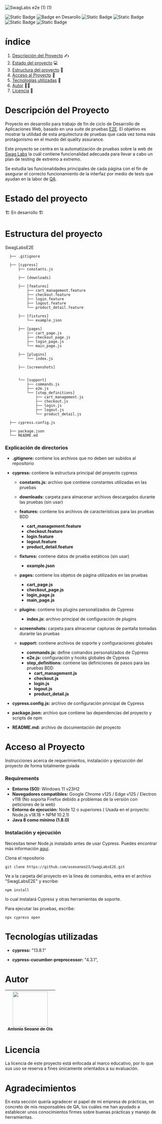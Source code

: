 ![SwagLabs e2e (1) (1)](https://github.com/aseoaneo23/SwagLabsE2E/assets/145000901/6c8d6b71-4149-48fe-bb7d-1bad2286a10a)
 
![Static Badge](https://img.shields.io/badge/PFC%20DAW-%20blue)
 ![Badge en Desarollo](https://img.shields.io/badge/STATUS-EN%20DESAROLLO-green) 
 ![Static Badge](https://img.shields.io/badge/NPM-v10.2.1-lightblue) 
 ![Static Badge](https://img.shields.io/badge/Node-v18.18-lightgreen)
 ![Static Badge](https://img.shields.io/badge/Cypress-v13.8.1-purple)
![Static Badge](https://img.shields.io/badge/Cucumber-v4.3.1-darkgreen)

# índice 
1. [Descripción del Proyecto](#descripción-del-proyecto) ✍️
2. [Estado del proyecto](#estado-del-proyecto) 💻
3. [Estructura del proyecto](#estructura-del-proyecto) 🛫
4. [Acceso al Proyecto](#acceso-al-proyecto) 🔑
5. [Tecnologías utilizadas](#tecnologías-utilizadas) 🧰
6. [Autor](#autor) 🧑‍💻
7. [Licencia](#licencia) 🪪


# Descripción del Proyecto 

Proyecto en desarrollo para trabajo de fin de ciclo de Desarrollo de Aplicaciones Web, basado en una *suite* de pruebas [E2E](https://qalified.com/es/blog/end-to-end-testing/). El objetivo es mostrar la utilidad de esta arquitectura de pruebas que cada vez toma más protagonismo en el mundo del quality assurance.

Este proyecto se centra en la automatización de pruebas sobre la web de [Swag Labs](https://www.saucedemo.com/) la cuál contiene funcionalidad adecuada para llevar a cabo un plan de testing de extremo a extremo.

Se estudia las funcionalidades principales de cada página con el fin de asegurar el correcto funcionamiento de la interfaz por medio de tests que ayudan en la labor de [QA](https://ed.team/blog/que-es-y-que-hace-un-analista-qa).

# Estado del proyecto 

🏗️ En desarrollo 🏗️

# Estructura del proyecto 

SwagLabsE2E

      ├── .gitignore
      
      ├── [cypress]
          ├── constants.js
         
          ├── [downloads]
          
          ├── [features]
              ├── cart_management.feature
              ├── checkout.feature
              ├── login.feature
              ├── logout.feature
              └── product_detail.feature
              
          ├── [fixtures]
              └── example.json
              
          ├── [pages]
              ├── cart_page.js
              ├── checkout_page.js
              ├── login_page.js
              └── main_page.js
              
          ├── [plugins]
              └── index.js
              
          ├── [screenshots]
           
              
          └── [support]
              ├── commands.js
              ├── e2e.js
              └── [step_definitions]
                  ├── cart_management.js
                  ├── checkout.js
                  ├── login.js
                  ├── logout.js
                  └── product_detail.js
                  
      ├── cypress.config.js
     
      ├── package.json
      └── README.md

### Explicación de directorios

- **.gitignore:** contiene los archivos que no deben ser subidos al repositorio
  
- **cypress:** contiene la estructura principal del proyecto cypress
  - **constants.js:** archivo que contiene constantes utilizadas en las pruebas
    
  - **downloads:** carpeta para almacenar archivos descargados durante las pruebas (sin usar)
    
  - **features:** contiene los archivos de características para las pruebas BDD
    - **cart_management.feature** 
    - **checkout.feature**
    - **login.feature**
    - **logout.feature**
    - **product_detail.feature**
      
  - **fixtures:** contiene datos de prueba estáticos (sin usar)
    - **example.json**
      
  - **pages:** contiene los objetos de página utilizados en las pruebas
    - **cart_page.js**
    - **checkout_page.js** 
    - **login_page.js**
    - **main_page.js**
      
  - **plugins:** contiene los plugins personalizados de Cypress
    - **index.js:** archivo principal de configuración de plugins
      
  - **screenshots:** carpeta para almacenar capturas de pantalla tomadas durante las pruebas
    
  - **support:** contiene archivos de soporte y configuraciones globales
    - **commands.js:** define comandos personalizados de Cypress
    - **e2e.js:** configuración y hooks globales de Cypress
    - **step_definitions:** contiene las definiciones de pasos para las pruebas BDD
      - **cart_management.js**
      - **checkout.js**
      - **login.js**
      - **logout.js**
      - **product_detail.js**
        
- **cypress.config.js:** archivo de configuración principal de Cypress
  
- **package.json:** archivo que contiene las dependencias del proyecto y scripts de npm
  
- **README.md:** archivo de documentación del proyecto



# Acceso al Proyecto

Instrucciones acerca de requerimientos, instalación y ejecucción del proyecto de forma totalmente guiada

### Requirements

- **Entorno (SO):** Windows 11 v23H2
- **Navegadores compatibles:** Google Chrome v125 / Edge v125 / Electron v118 (No soporta Firefox debido a problemas de la versión con peticiones de la web)
- **Entorno de ejecución:**  Node 12 o superiores ( Usada en el proyecto: Node.js v18.18 + NPM 10.2.1)
- **Java 8 como mínimo (1.8.0)**

### Instalación y ejecución

Necesitas tener Node.js instalado antes de usar Cypress. Puedes encontrar más información [aquí](https://kinsta.com/es/blog/como-instalar-node-js/).

Clona el repositorio

    git clone https://github.com/aseoaneo23/SwagLabsE2E.git

Ve a la carpeta del proyecto en la línea de comandos, entra en el archivo "SwagLabsE2E" y escribe:

    npm install

lo cual instalará Cypress y otras herramientas de soporte.

Para ejecutar las pruebas, escribe:

    npx cypress open
    
# Tecnologías utilizadas

- **cypress:** "13.8.1"
   
- **cypress-cucumber-preprocessor:** "4.3.1",

# Autor

|[<img src="https://avatars.githubusercontent.com/u/145000901?v=4" width=115><br><sub>Antonio Seoane de Ois</sub>](https://github.com/aseoaneo23)|
| :---: | 

# Licencia

La licencia de este proyecto está enfocada al marco educativo, por lo que sus uso se reserva a fines únicamente orientados a su evaluación.

# Agradecimientos

En esta sección quería agradecer el papel de mi empresa de prácticas, en concreto de mis responsables de QA, los cuáles me han ayudado a establecer unos conocimientos firmes sobre buenas prácticas y manejo de herramientas.

